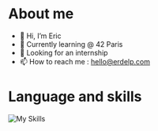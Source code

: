 # About me
- 👋 Hi, I’m Eric
- 🌱 Currently learning @ 42 Paris
- 💞️ Looking for an internship
- 📫 How to reach me : hello@erdelp.com

# Language and skills
![My Skills](https://go-skill-icons.vercel.app/api/icons?i=c,cpp,git,github,bash,blender,premiere,photoshop)

<!---
erdelp/erdelp is a ✨ special ✨ repository because its `README.md` (this file) appears on your GitHub profile.
You can click the Preview link to take a look at your changes.
--->
